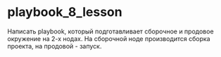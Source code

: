 # playbook_8_lesson
Написать playbook, который подготавливает сборочное и продовое 
окружение на 2-х нодах. На сборочной ноде производится сборка 
проекта, на продовой - запуск.
